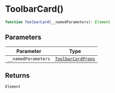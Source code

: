 # ToolbarCard()

```ts
function ToolbarCard(__namedParameters): Element
```

## Parameters

| Parameter | Type |
| ------ | ------ |
| `__namedParameters` | [`ToolbarCardProps`](../interfaces/ToolbarCardProps.md) |

## Returns

`Element`
